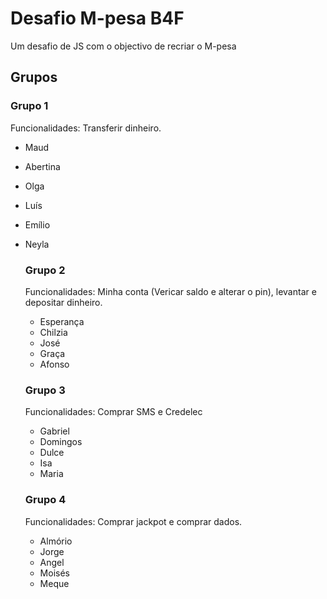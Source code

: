 # Desafio M-pesa B4F
Um desafio de JS com o objectivo de recriar o M-pesa

## Grupos

### Grupo 1 

Funcionalidades: Transferir dinheiro.

- Maud
- Abertina
- Olga
- Luís
- Emílio
- Neyla

  ### Grupo 2

  Funcionalidades: Minha conta (Vericar saldo e alterar o pin), levantar e depositar dinheiro.

  - Esperança
  - Chilzia
  - José
  - Graça
  - Afonso
 
  ### Grupo 3

  Funcionalidades: Comprar SMS e Credelec

  - Gabriel
  - Domingos
  - Dulce
  - Isa
  - Maria
 
  ### Grupo 4

  Funcionalidades: Comprar jackpot e comprar dados.

  - Almório
  - Jorge
  - Angel
  - Moisés
  - Meque
